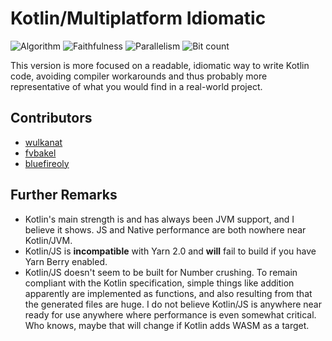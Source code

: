 # Kotlin/Multiplatform Idiomatic

![Algorithm](https://img.shields.io/badge/Algorithm-base-green)
![Faithfulness](https://img.shields.io/badge/Faithful-yes-green)
![Parallelism](https://img.shields.io/badge/Parallel-no-green)
![Bit count](https://img.shields.io/badge/Bits-unknown-yellowgreen)

This version is more focused on a readable, idiomatic way to write Kotlin code,
avoiding compiler workarounds and thus probably more representative of what you
would find in a real-world project.

## Contributors

* [wulkanat](https://github.com/wulkanat)
* [fvbakel](https://github.com/fvbakel)
* [bluefireoly](https://github.com/bluefireoly)

## Further Remarks

- Kotlin's main strength is and has always been JVM support, and I believe it shows.
  JS and Native performance are both nowhere near Kotlin/JVM.
- Kotlin/JS is **incompatible** with Yarn 2.0 and **will** fail
  to build if you have Yarn Berry enabled.
- Kotlin/JS doesn't seem to be built for Number crushing. To remain compliant with
  the Kotlin specification, simple things like addition apparently are implemented as
  functions, and also resulting from that the generated files are huge. I do not
  believe Kotlin/JS is anywhere near ready for use anywhere where performance is
  even somewhat critical. Who knows, maybe that will change if Kotlin adds WASM as a
  target.